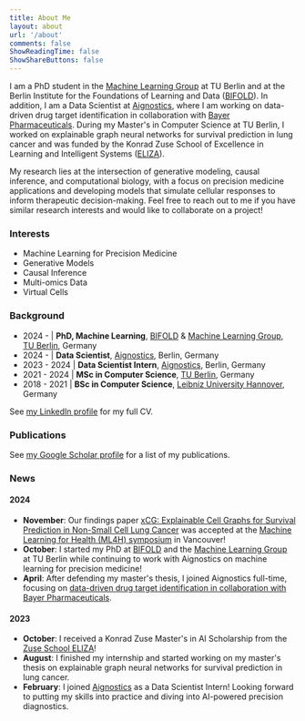 ```yaml
---
title: About Me
layout: about
url: '/about'
comments: false
ShowReadingTime: false
ShowShareButtons: false
---
```


I am a PhD student in the [Machine Learning Group](https://web.ml.tu-berlin.de/) at TU Berlin and at the Berlin Institute for the Foundations of Learning and Data ([BIFOLD](https://www.bifold.berlin/)). In addition, I am a Data Scientist at [Aignostics](https://aignostics.com/), where I am working on data-driven drug target identification in collaboration with [Bayer Pharmaceuticals](https://www.aignostics.com/press/news/bayer-and-aignostics-to-collaborate-on-next-generation-precision-oncology). During my Master's in Computer Science at TU Berlin, I worked on explainable graph neural networks for survival prediction in lung cancer and was funded by the Konrad Zuse School of Excellence in Learning and Intelligent Systems ([ELIZA](https://www.tu-darmstadt.de/forschen/forschungsfelder/information_intelligence_ii/eliza/eliza.en.jsp)).

My research lies at the intersection of generative modeling, causal inference, and computational biology, with a focus on precision medicine applications and developing models that simulate cellular responses to inform therapeutic decision-making. Feel free to reach out to me if you have similar research interests and would like to collaborate on a project!

### Interests

* Machine Learning for Precision Medicine
* Generative Models
* Causal Inference
* Multi-omics Data
* Virtual Cells

### Background

* 2024 - | **PhD, Machine Learning**, [BIFOLD](https://bifold.berlin/) & [Machine Learning Group](https://web.ml.tu-berlin.de/), [TU Berlin](https://tu.berlin/), Germany
* 2024 - | **Data Scientist**, [Aignostics](https://aignostics.com/), Berlin, Germany
* 2023 - 2024 | **Data Scientist Intern**, [Aignostics](https://aignostics.com/), Berlin, Germany
* 2021 - 2024 | **MSc in Computer Science**, [TU Berlin](https://tu.berlin/), Germany
* 2018 - 2021 | **BSc in Computer Science**, [Leibniz University Hannover](https://uni-hannover.de/), Germany

See [my LinkedIn profile](https://linkedin.com/in/marvinsxtr) for my full CV.

### Publications

See [my Google Scholar profile](https://scholar.google.com/citations?user=S2JS0ZIAAAAJ) for a list of my publications.

### News

#### 2024

* **November**: Our findings paper [xCG: Explainable Cell Graphs for Survival Prediction in Non-Small Cell Lung Cancer](https://arxiv.org/abs/2411.07643) was accepted at the [Machine Learning for Health (ML4H) symposium](https://ahli.cc/ml4h/) in Vancouver!
* **October**: I started my PhD at [BIFOLD](https://bifold.berlin/) and the [Machine Learning Group](https://web.ml.tu-berlin.de/) at TU Berlin while continuing to work with Aignostics on machine learning for precision medicine!
* **April**: After defending my master's thesis, I joined Aignostics full-time, focusing on [data-driven drug target identification in collaboration with Bayer Pharmaceuticals](https://www.aignostics.com/press/news/bayer-and-aignostics-to-collaborate-on-next-generation-precision-oncology).

#### 2023

* **October**: I received a Konrad Zuse Master's in AI Scholarship from the [Zuse School ELIZA](https://www.tu-darmstadt.de/forschen/forschungsfelder/information_intelligence_ii/eliza/eliza.en.jsp)!
* **August**: I finished my internship and started working on my master's thesis on explainable graph neural networks for survival prediction in lung cancer.
* **February**: I joined [Aignostics](https://aignostics.com/) as a Data Scientist Intern! Looking forward to putting my skills into practice and diving into AI-powered precision diagnostics.
